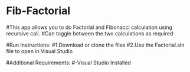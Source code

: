 # Fib-Factorial
#This app allows you to do Factorial and Fibonacci calculation using recursive call.
#Can toggle between the two calculations as required

#Run Instructions:
#1.Download or clone the files
#2.Use the Factorial.sln file to open in Visual Studio

#Additional Requirements:
#-Visual Studio Installed
